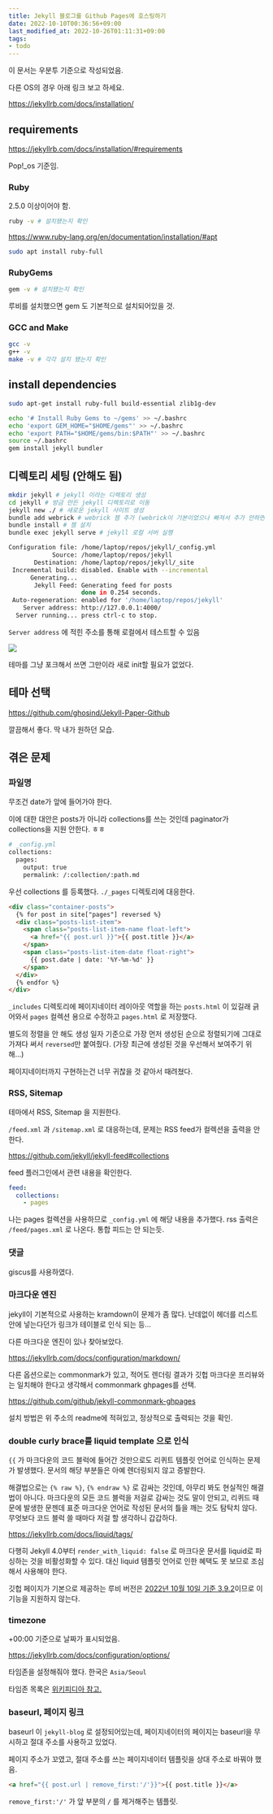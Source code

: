 ```yaml
---
title: Jekyll 블로그를 Github Pages에 호스팅하기
date: 2022-10-10T00:36:56+09:00
last_modified_at: 2022-10-26T01:11:31+09:00
tags:
- todo
---
```



이 문서는 우분투 기준으로 작성되었음.

다른 OS의 경우 아래 링크 보고 하세요.

https://jekyllrb.com/docs/installation/

## requirements

https://jekyllrb.com/docs/installation/#requirements

Pop!\_os 기준임.
### Ruby

2.5.0 이상이어야 함.

```bash
ruby -v # 설치됐는지 확인
```

https://www.ruby-lang.org/en/documentation/installation/#apt

```bash
sudo apt install ruby-full
```

### RubyGems

```bash
gem -v # 설치됐는지 확인
```

루비를 설치했으면 gem 도 기본적으로 설치되어있을 것.

### GCC and Make

```bash
gcc -v
g++ -v
make -v # 각각 설치 됐는지 확인
```

## install dependencies

```bash
sudo apt-get install ruby-full build-essential zlib1g-dev
```

```bash
echo '# Install Ruby Gems to ~/gems' >> ~/.bashrc
echo 'export GEM_HOME="$HOME/gems"' >> ~/.bashrc
echo 'export PATH="$HOME/gems/bin:$PATH"' >> ~/.bashrc
source ~/.bashrc
gem install jekyll bundler
```

## 디렉토리 세팅 (안해도 됨)

```bash
mkdir jekyll # jekyll 이라는 디렉토리 생성
cd jekyll # 방금 만든 jekyll 디렉토리로 이동
jekyll new ./ # 새로운 jekyll 사이트 생성
bundle add webrick # webrick 젬 추가 (webrick이 기본이었으나 빠져서 추가 안하면 오류 생길 수 있음)
bundle install # 젬 설치
bundle exec jekyll serve # jekyll 로컬 서버 실행
```

```bash
Configuration file: /home/laptop/repos/jekyll/_config.yml
            Source: /home/laptop/repos/jekyll
       Destination: /home/laptop/repos/jekyll/_site
 Incremental build: disabled. Enable with --incremental
      Generating... 
       Jekyll Feed: Generating feed for posts
                    done in 0.254 seconds.
 Auto-regeneration: enabled for '/home/laptop/repos/jekyll'
    Server address: http://127.0.0.1:4000/
  Server running... press ctrl-c to stop.
```

`Server address` 에 적힌 주소를 통해 로컬에서 테스트할 수 있음

![](attachments/Pasted%20image%2020221008215645.png)

테마를 그냥 포크해서 쓰면 그만이라 새로 init할 필요가 없었다.


## 테마 선택

https://github.com/ghosind/Jekyll-Paper-Github

깔끔해서 좋다. 딱 내가 원하던 모습.

## 겪은 문제

### 파일명
무조건 date가 앞에 들어가야 한다.

이에 대한 대안은 posts가 아니라 collections를 쓰는 것인데 paginator가 collections을 지원 안한다. ㅎㅎ

```bash
# _config.yml
collections:
  pages:
    output: true
    permalink: /:collection/:path.md
```

우선 collections 를 등록했다. `./_pages` 디렉토리에 대응한다.

```html
<div class="container-posts">
  {% for post in site["pages"] reversed %}
  <div class="posts-list-item">
    <span class="posts-list-item-name float-left">
      <a href="{{ post.url }}">{{ post.title }}</a>
    </span>
    <span class="posts-list-item-date float-right">
      {{ post.date | date: '%Y-%m-%d' }}
    </span>
  </div>
  {% endfor %}
</div>
```

`_includes` 디렉토리에 페이지네이터 레이아웃 역할을 하는 `posts.html` 이 있길래 긁어와서 `pages` 컬렉션 용으로 수정하고 `pages.html` 로 저장했다.

별도의 정렬을 안 해도 생성 일자 기준으로 가장 먼저 생성된 순으로 정렬되기에 그대로 가져다 써서 `reversed`만 붙여줬다. (가장 최근에 생성된 것을 우선해서 보여주기 위해...)

페이지네이터까지 구현하는건 너무 귀찮을 것 같아서 때려쳤다.

### RSS, Sitemap

테마에서 RSS, Sitemap 을 지원한다.

`/feed.xml` 과 `/sitemap.xml` 로 대응하는데, 문제는 RSS feed가 컬렉션을 출력을 안 한다.

https://github.com/jekyll/jekyll-feed#collections

feed 플러그인에서 관련 내용을 확인한다.

```yml
feed:
  collections:
    - pages
```

나는 pages 컬렉션을 사용하므로 `_config.yml` 에 해당 내용을 추가했다. rss 출력은 `/feed/pages.xml` 로 나온다. 통합 피드는 안 되는듯.

### 댓글

giscus를 사용하였다.

### 마크다운 엔진

jekyll이 기본적으로 사용하는 kramdown이 문제가 좀 많다. 난데없이 헤더를 리스트 안에 넣는다던가 링크가 테이블로 인식 되는 등...

다른 마크다운 엔진이 있나 찾아보았다.

https://jekyllrb.com/docs/configuration/markdown/

다른 옵션으로는 commonmark가 있고, 적어도 렌더링 결과가 깃헙 마크다운 프리뷰와는 일치해야 한다고 생각해서 commonmark ghpages를 선택.

https://github.com/github/jekyll-commonmark-ghpages

설치 방법은 위 주소의 readme에 적혀있고, 정상적으로 출력되는 것을 확인.

### double curly brace를 liquid template 으로 인식

`{{` 가 마크다운의 코드 블럭에 들어간 것만으로도 리퀴트 템플릿 언어로 인식하는 문제가 발생했다. 문서의 해당 부분들은 아예 렌더링되지 않고 증발한다.

해결법으로는 `{% raw %}`, `{% endraw %}` 로 감싸는 것인데, 아무리 봐도 현실적인 해결법이 아니다. 마크다운의 모든 코드 블럭을 저걸로 감싸는 것도 말이 안되고, 리퀴드 때문에 발생한 문젠데 표준 마크다운 언어로 작성된 문서의 틀을 깨는 것도  탐탁치 않다. 무엇보다 코드 블럭 쓸 때마다 저걸 할 생각하니 갑갑하다.

https://jekyllrb.com/docs/liquid/tags/

다행히 Jekyll 4.0부터 `render_with_liquid: false` 로 마크다운 문서를 liquid로 파싱하는 것을 비활성화할 수 있다. 대신 liquid 템플릿 언어로 인한 혜택도 못 보므로 조심해서 사용해야 한다.

깃헙 페이지가 기본으로 제공하는 루비 버전은 [2022년 10월 10일 기준 3.9.2](https://pages.github.com/versions/)이므로 이 기능을 지원하지 않는다.

### timezone

+00:00 기준으로 날짜가 표시되었음.

https://jekyllrb.com/docs/configuration/options/

타임존을 설정해줘야 했다. 한국은 `Asia/Seoul`

타임존 목록은 [위키피디아 참고.](https://en.wikipedia.org/wiki/List_of_tz_database_time_zones)


### baseurl, 페이지 링크

baseurl 이 `jekyll-blog` 로 설정되어있는데, 페이지네이터의 페이지는 baseurl을 무시하고 절대 주소를 사용하고 있었다.

페이지 주소가 꼬였고, 절대 주소를 쓰는 페이지네이터 템플릿을 상대 주소로 바꿔야 했음.

```html
<a href="{{ post.url | remove_first:'/'}}">{{ post.title }}</a>
```

`remove_first:'/'` 가 앞 부분의 `/` 를 제거해주는 템플릿.

